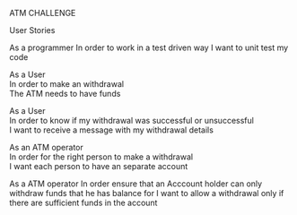 ATM CHALLENGE

User Stories

As a programmer
In order to work in a test driven way
I want to unit test my code


 As a User       
 In order to make an withdrawal      
 The ATM needs to have funds

As a User               
In order to know if my withdrawal was successful or unsuccessful               
I want to receive a message with my withdrawal details


As an ATM operator          
In order for the right person to make a withdrawal            
I want each person to have an separate account

As a ATM operator
In order ensure that an Acccount holder can only withdraw funds that he has balance for
I want to allow a withdrawal only if there are sufficient funds in the account

